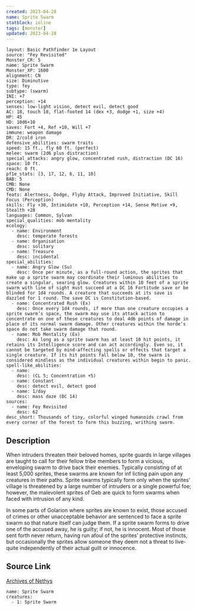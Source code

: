 ```yaml
---
created: 2023-04-28
name: Sprite Swarm
statblock: inline
tags: [monster]
updated: 2023-04-28
---
```

```statblock
layout: Basic Pathfinder 1e Layout
source: "Fey Revisited"
Monster_CR: 5
name: Sprite Swarm
Monster_XP: 1600
alignment: CN
size: Diminutive
type: fey
subtype: (swarm)
INI: +7
perception: +14
senses: low-light vision, detect evil, detect good
AC: 18, touch 18, flat-footed 14 (dex +3, dodge +1, size +4)
HP: 45
HD: 10d6+10
saves: Fort +4, Ref +10, Will +7
immune: weapon damage
DR: 2/cold iron
defensive_abilities: swarm traits
speed: 15 ft., fly 60 ft. (perfect)
melee: swarm (2d6 plus distraction)
special_attacks: angry glow, concentrated rush, distraction (DC 16)
space: 10 ft.
reach: 0 ft.
pf1e_stats: [3, 17, 12, 6, 11, 10]
BAB: 5
CMB: None
CMD: None
feats: Alertness, Dodge, Flyby Attack, Improved Initiative, Skill Focus (Perception)
skills: Fly +30, Intimidate +10, Perception +14, Sense Motive +9, Stealth +28
languages: Common, Sylvan
special_qualities: mob mentality
ecology:
  - name: Environment
    desc: temperate forests
  - name: Organisation
    desc: solitary
  - name: Treasure
    desc: incidental
special_abilities:
  - name: Angry Glow (Su)
    desc: Once per minute, as a full-round action, the sprites that make up a sprite swarm may coordinate their luminous abilities to create a singular, searing glow. Creatures within 10 feet of a sprite swarm with line of sight must succeed at a DC 16 Fortitude save or be blinded for 1d4 rounds. A creature that succeeds at its save is dazzled for 1 round. The save DC is Constitution-based.
  - name: Concentrated Rush (Ex)
    desc: Once every 1d4 rounds, if more than one creature occupies a sprite swarm’s space, the swarm may use its attack action to concentrate on one of these creatures to deal 4d6 points of damage in place of its normal swarm damage. Other creatures within the horde’s space do not take swarm damage that round.
  - name: Mob Mentality (Ex)
    desc: As long as a sprite swarm has at least 10 hit points, it retains its Intelligence score and can act accordingly. Even so, it cannot be targeted by mind-affecting spells or effects that target a single creature. If its hit points fall below 10, the swarm is considered mindless as the individual creatures within begin to panic.
spell-like_abilities:
  - name:
    desc: (CL 5; Concentration +5)
  - name: Constant
    desc: detect evil, detect good
  - name: 1/day
    desc: mass daze (DC 14)
sources:
  - name: Fey Revisited
    desc: 62
desc_short: Thousands of tiny, colorful winged humanoids crawl from every corner of the forest to form this buzzing, writhing swarm. 
```
## Description
When intruders threaten their beloved homes, sprite guards in large villages are taught to call for their fellow tribe members to form a vicious, enveloping swarm to drive back their enemies. Typically consisting of at least 5,000 sprites, these swarms are known for inf licting pain upon any creatures in their paths. Sprite swarms typically form only when the sprites’ village is threatened by a large number of intruders or a single powerful foe; however, the malevolent sprites of Geb are quick to form swarms when faced with intrusion of any kind. 

In some parts of Golarion where sprites are known to exist, those accused of crimes or other unacceptable behavior are sentenced to face a sprite swarm so that nature itself can judge them. If a sprite swarm forms to drive one of the accused away, he is guilty; if not, he is innocent. Most of those sent forth never return, having run afoul of the sprites’ protective instincts, but occasionally the sprites allow someone they deem not a threat to live-quite independently of their actual guilt or innocence.
## Source Link
[Archives of Nethys](https://aonprd.com/MonsterDisplay.aspx?ItemName=Sprite%20Swarm)
```encounter-table
name: Sprite Swarm
creatures:
  - 1: Sprite Swarm
```

